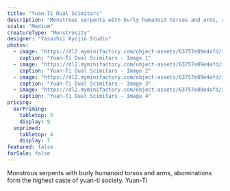 ```yaml
---
title: "Yuan-Ti Dual Scimitars"
description: "Monstrous serpents with burly humanoid torsos and arms, abominations form the highest caste of yuan-ti society. Yuan-Ti"
scale: "Medium"
creatureType: "Monstrosity"
designer: "Yasashii Kyojin Studio"
photos:
  - image: "https://dl2.myminifactory.com/object-assets/63757e89e4afd/images/720X720-yuan-ti-01-ps.jpg"
    caption: "Yuan-Ti Dual Scimitars - Image 1"
  - image: "https://dl2.myminifactory.com/object-assets/63757e89e4afd/images/720X720-yuan-ti-01-b.jpg"
    caption: "Yuan-Ti Dual Scimitars - Image 2"
  - image: "https://dl2.myminifactory.com/object-assets/63757e89e4afd/images/720X720-yuan-ti-01-scale.jpg"
    caption: "Yuan-Ti Dual Scimitars - Image 3"
  - image: "https://dl2.myminifactory.com/object-assets/63757e89e4afd/images/720X720-yuan-ti-01-c.jpg"
    caption: "Yuan-Ti Dual Scimitars - Image 4"
pricing:
  osrPriming:
    tabletop: 5
    display: 9
  unprimed:
    tabletop: 4
    display: 7
featured: false
forSale: false
---
```


Monstrous serpents with burly humanoid torsos and arms, abominations form the highest caste of yuan-ti society. Yuan-Ti